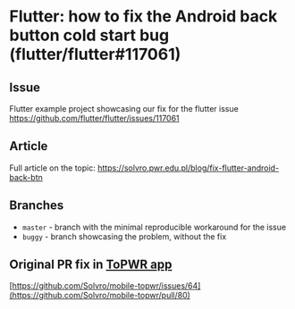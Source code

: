 # Flutter: how to fix the Android back button cold start bug (flutter/flutter#117061)

## Issue
Flutter example project showcasing our fix for the flutter issue https://github.com/flutter/flutter/issues/117061

## Article
Full article on the topic: https://solvro.pwr.edu.pl/blog/fix-flutter-android-back-btn

## Branches
- `master` - branch with the minimal reproducible workaround for the issue
- `buggy` - branch showcasing the problem, without the fix

## Original PR fix in [ToPWR app](https://github.com/Solvro/mobile-topwr)
[https://github.com/Solvro/mobile-topwr/issues/64](https://github.com/Solvro/mobile-topwr/pull/80)

